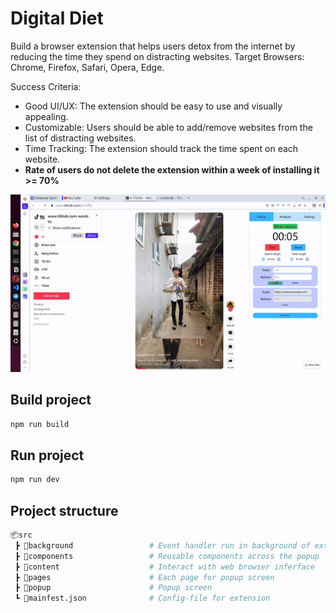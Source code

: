# Digital Diet

Build a browser extension that helps users detox from the internet by reducing the time they spend on distracting websites. 
Target Browsers: Chrome, Firefox, Safari, Opera, Edge.

Success Criteria:
- Good UI/UX: The extension should be easy to use and visually appealing.
- Customizable: Users should be able to add/remove websites from the list of distracting websites.
- Time Tracking: The extension should track the time spent on each website.
- **Rate of users do not delete the extension within a week of installing it >= 70%**


![Alt Text mô tả GIF](./img/ezgif-4-1aeff7da1c.gif)


## Build project
```sh
npm run build
```

## Run project 
```sh
npm run dev
```

## Project structure

```py
📦src
 ┣ 📂background                 # Event handler run in background of extension
 ┣ 📂components                 # Reusable components across the popup 
 ┣ 📂content                    # Interact with web browser inferface
 ┣ 📂pages                      # Each page for popup screen 
 ┣ 📂popup                      # Popup screen 
 ┗ 📜mainfest.json              # Config-file for extension
```
